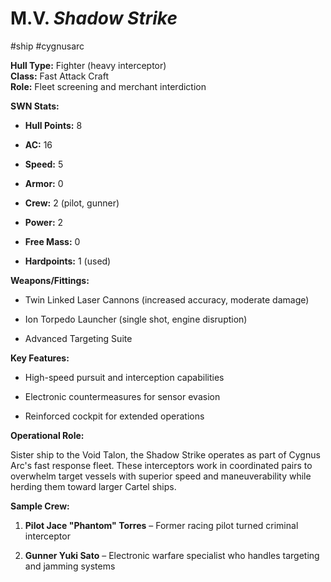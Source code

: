 # M.V. _Shadow Strike_
#ship #cygnusarc 

**Hull Type:** Fighter (heavy interceptor)  
**Class:** Fast Attack Craft  
**Role:** Fleet screening and merchant interdiction

**SWN Stats:**

- **Hull Points:** 8
    
- **AC:** 16
    
- **Speed:** 5
    
- **Armor:** 0
    
- **Crew:** 2 (pilot, gunner)
    
- **Power:** 2
    
- **Free Mass:** 0
    
- **Hardpoints:** 1 (used)
    

**Weapons/Fittings:**

- Twin Linked Laser Cannons (increased accuracy, moderate damage)
    
- Ion Torpedo Launcher (single shot, engine disruption)
    
- Advanced Targeting Suite
    

**Key Features:**

- High-speed pursuit and interception capabilities
    
- Electronic countermeasures for sensor evasion
    
- Reinforced cockpit for extended operations
    

**Operational Role:**

Sister ship to the Void Talon, the Shadow Strike operates as part of Cygnus Arc's fast response fleet. These interceptors work in coordinated pairs to overwhelm target vessels with superior speed and maneuverability while herding them toward larger Cartel ships.

**Sample Crew:**

1. **Pilot Jace "Phantom" Torres** – Former racing pilot turned criminal interceptor
    
2. **Gunner Yuki Sato** – Electronic warfare specialist who handles targeting and jamming systems
